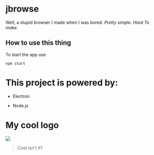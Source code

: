 # jbrowse
Well, a stupid browser I made when I was bored. *Pretty simple. Hard To make.*

## How to use this thing

To start the app use
```
npm start
```
# This project is powered by:

* Electron

* Node.js

# My cool logo

![](https://i.imgur.com/PD5cpEn.png)

> Cool isn't it?


